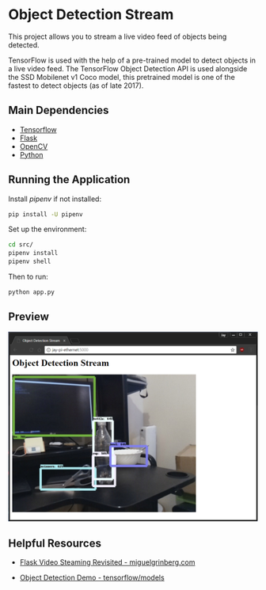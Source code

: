 # Object Detection Stream

This project allows you to stream a live video feed of objects being detected.

TensorFlow is used with the help of a pre-trained model to detect objects in a live video feed. The TensorFlow Object Detection API is used alongside the SSD Mobilenet v1 Coco model, this pretrained model is one of the fastest to detect objects (as of late 2017).

## Main Dependencies

* [Tensorflow](https://www.tensorflow.org/)
* [Flask](http://http://flask.pocoo.org/)
* [OpenCV](https://opencv.org/)
* [Python](https://www.python.org/)

## Running the Application

Install _pipenv_ if not installed:

```sh
pip install -U pipenv
```

Set up the environment:

```sh
cd src/
pipenv install
pipenv shell
```

Then to run:

```sh
python app.py
```

## Preview

![Preview](/preview.png?raw=true)

## Helpful Resources

* [Flask Video Steaming Revisited - miguelgrinberg.com](https://blog.miguelgrinberg.com/post/flask-video-streaming-revisited)

* [Object Detection Demo - tensorflow/models](https://github.com/tensorflow/models/blob/master/research/object_detection/object_detection_tutorial.ipynb)
